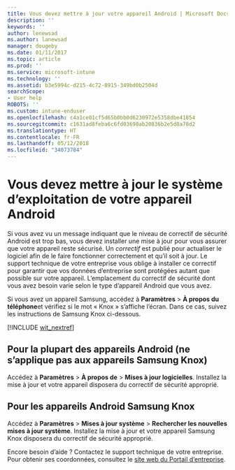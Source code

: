 ```yaml
---
title: Vous devez mettre à jour votre appareil Android | Microsoft Docs
description: ''
keywords: ''
author: lenewsad
ms.author: lanewsad
manager: dougeby
ms.date: 01/11/2017
ms.topic: article
ms.prod: ''
ms.service: microsoft-intune
ms.technology: ''
ms.assetid: b3e5994c-d215-4c72-8915-349bd0b2504d
searchScope:
- User help
ROBOTS: ''
ms.custom: intune-enduser
ms.openlocfilehash: c4a1ce01cf5d65b0bb0d6230972e5358dbe41854
ms.sourcegitcommit: c1631ad8feba6c6fd03698ab20836b2e5d8a78d2
ms.translationtype: HT
ms.contentlocale: fr-FR
ms.lasthandoff: 05/12/2018
ms.locfileid: "34073784"
---
```

# <a name="you-need-to-update-your-android-devices-operating-system"></a>Vous devez mettre à jour le système d’exploitation de votre appareil Android

Si vous avez vu un message indiquant que le niveau de correctif de sécurité Android est trop bas, vous devez installer une mise à jour pour vous assurer que votre appareil reste sécurisé. Un _correctif_ est publié pour actualiser le logiciel afin de le faire fonctionner correctement et qu’il soit à jour. Le support technique de votre entreprise vous oblige à installer ce correctif pour garantir que vos données d’entreprise sont protégées autant que possible sur votre appareil. L’emplacement du correctif de sécurité dont vous avez besoin varie selon le type d’appareil Android que vous avez.

Si vous avez un appareil Samsung, accédez à **Paramètres** > **À propos du téléphone**et vérifiez si le mot « Knox » s’affiche l’écran. Dans ce cas, suivez les instructions de Samsung Knox ci-dessous.

[!INCLUDE [wit_nextref](includes/end-user-os-update-guidance.md)]

## <a name="for-most-android-devices-non-samsung-knox"></a>Pour la plupart des appareils Android (ne s’applique pas aux appareils Samsung Knox)

Accédez à **Paramètres** > **À propos de** > **Mises à jour logicielles**. Installez la mise à jour et votre appareil disposera du correctif de sécurité approprié.

## <a name="for-samsung-knox-android-devices"></a>Pour les appareils Android Samsung Knox

Accédez à **Paramètres** > **Mises à jour système** > **Rechercher les nouvelles mises à jour système**. Installez la mise à jour et votre appareil Samsung Knox disposera du correctif de sécurité approprié.



Encore besoin d’aide ? Contactez le support technique de votre entreprise. Pour obtenir ses coordonnées, consultez le [site web du Portail d’entreprise](https://portal.manage.microsoft.com#HelpDeskDialog).

